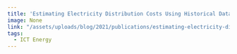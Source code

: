 ```yaml
---
title: 'Estimating Electricity Distribution Costs Using Historical Data'
image: None
link: "/assets/uploads/blog/2021/publications/estimating-electricity-distribution-costs-using-historical-data.pdf"
tags:
  - ICT Energy
---
```

